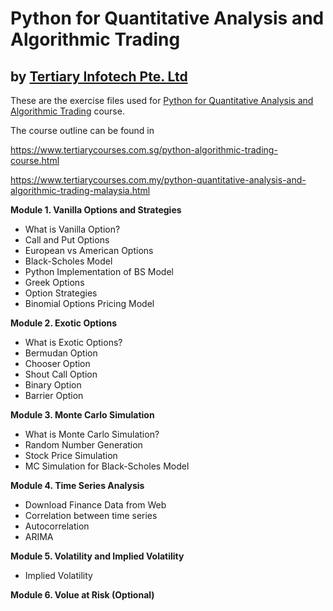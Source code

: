 # Python for Quantitative Analysis and Algorithmic Trading
## by [Tertiary Infotech Pte. Ltd](https://www.tertiarycourses.com.sg/)

These are the exercise files used for [Python for Quantitative Analysis and Algorithmic Trading](https://www.tertiarycourses.com.sg/python-algorithmic-trading-course.html) course. 

The course outline can be found in 

https://www.tertiarycourses.com.sg/python-algorithmic-trading-course.html

https://www.tertiarycourses.com.my/python-quantitative-analysis-and-algorithmic-trading-malaysia.html

<p><strong>Module 1. Vanilla Options and Strategies</strong></p>
<ul>
<li>What is Vanilla Option?</li>
<li>Call and Put Options</li>
<li>European vs American Options</li>
<li>Black-Scholes Model</li>
<li>Python Implementation of BS Model</li>
<li>Greek Options</li>
<li>Option Strategies</li>
<li>Binomial Options Pricing Model</li>
</ul>
<p><strong>Module 2. Exotic Options</strong></p>
<ul>
<li>What is Exotic Options?</li>
<li>Bermudan Option</li>
<li>Chooser Option</li>
<li>Shout Call Option</li>
<li>Binary Option</li>
<li>Barrier Option</li>
</ul>
<p><strong>Module 3. Monte Carlo Simulation</strong></p>
<ul>
<li>What is Monte Carlo Simulation?</li>
<li>Random Number Generation</li>
<li>Stock Price Simulation</li>
<li>MC Simulation for Black-Scholes Model</li>
</ul>
<p><strong>Module 4. Time Series Analysis</strong></p>
<ul>
<li>Download Finance Data from Web</li>
<li>Correlation between time series</li>
<li>Autocorrelation</li>
<li>ARIMA</li>
</ul>
<p><strong>Module 5. Volatility and Implied Volatility</strong></p>
<ul>
<li>Implied Volatility</li>
</ul>
<p><strong>Module 6. Volue at Risk (Optional)</strong></p>
